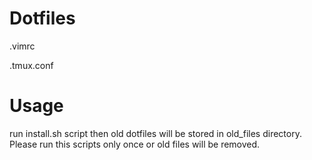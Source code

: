 # Dotfiles
.vimrc

.tmux.conf

# Usage
run install.sh script then old dotfiles will be stored in old_files directory. Please run this scripts only once or old files will be removed.
